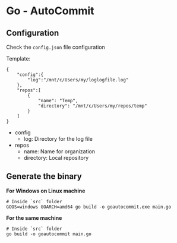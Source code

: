 # Go - AutoCommit

## Configuration

Check the `config.json` file configuration

Template:

    {
        "config":{
            "log":"/mnt/c/Users/my/loglogfile.log"
        },
        "repos":[
            {
                "name": "Temp",
                "directory": "/mnt/c/Users/my/repos/temp"
            }
        ]    
    }

- config
  - log: Directory for the log file
- repos
  - name: Name for organization
  - directory: Local repository



## Generate the binary 


__For Windows on Linux machine__

    # Inside `src` folder
    GOOS=windows GOARCH=amd64 go build -o goautocommit.exe main.go



__For the same machine__

    # Inside `src` folder
    go build -o goautocommit main.go
